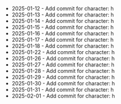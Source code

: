 - 2025-01-12 - Add commit for character: h
- 2025-01-13 - Add commit for character: h
- 2025-01-14 - Add commit for character: h
- 2025-01-15 - Add commit for character: h
- 2025-01-16 - Add commit for character: h
- 2025-01-17 - Add commit for character: h
- 2025-01-18 - Add commit for character: h
- 2025-01-22 - Add commit for character: h
- 2025-01-26 - Add commit for character: h
- 2025-01-27 - Add commit for character: h
- 2025-01-28 - Add commit for character: h
- 2025-01-29 - Add commit for character: h
- 2025-01-30 - Add commit for character: h
- 2025-01-31 - Add commit for character: h
- 2025-02-01 - Add commit for character: h
